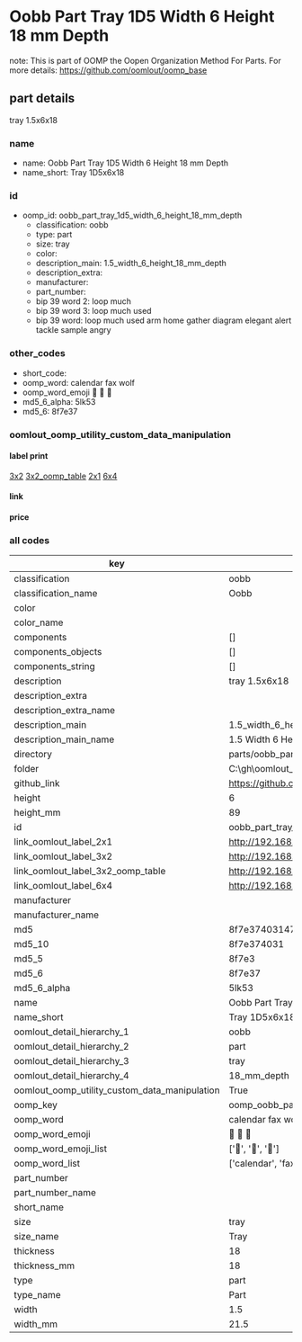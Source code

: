 # Oobb Part Tray 1D5 Width 6 Height 18 mm Depth  

note: This is part of OOMP the Oopen Organization Method For Parts. For more details: https://github.com/oomlout/oomp_base

##  part details
  



tray 1.5x6x18



### name
* name: Oobb Part Tray 1D5 Width 6 Height 18 mm Depth
* name_short: Tray 1D5x6x18 
### id
* oomp_id: oobb_part_tray_1d5_width_6_height_18_mm_depth
  * classification: oobb
  * type: part
  * size: tray
  * color: 
  * description_main: 1.5_width_6_height_18_mm_depth
  * description_extra: 
  * manufacturer: 
  * part_number: 
  * bip 39 word 2: loop much
  * bip 39 word 3: loop much used
  * bip 39 word: loop much used arm home gather diagram elegant alert tackle sample angry

### other_codes
* short_code: 
* oomp_word: calendar fax wolf
* oomp_word_emoji :calendar: :fax: :wolf:
* md5_6_alpha: 5lk53
* md5_6: 8f7e37






### oomlout_oomp_utility_custom_data_manipulation
#### label print
[3x2](http://192.168.1.245:1112/?label=oomp%205lk53)
[3x2_oomp_table](http://192.168.1.108:1112/?label=oomp%205lk53)
[2x1](http://192.168.1.242:1112/?label=oomp%205lk53)
[6x4](http://192.168.1.55:1112/?label=oomp%205lk53)    

#### link

                              

#### price







### all codes 
| key | value |  
| --- | --- |  
| classification | oobb |  
| classification_name | Oobb |  
| color |  |  
| color_name |  |  
| components | [] |  
| components_objects | [] |  
| components_string | [] |  
| description | tray 1.5x6x18 |  
| description_extra |  |  
| description_extra_name |  |  
| description_main | 1.5_width_6_height_18_mm_depth |  
| description_main_name | 1.5 Width 6 Height 18 mm Depth |  
| directory | parts/oobb_part_tray_1d5_width_6_height_18_mm_depth |  
| folder | C:\gh\oomlout_oobb_version_4_generated_parts\parts\oobb_part_tray_1d5_width_6_height_18_mm_depth |  
| github_link | https://github.com/oomlout/oomlout_oomp_part_src/tree/main/parts/oobb_part_tray_1d5_width_6_height_18_mm_depth |  
| height | 6 |  
| height_mm | 89 |  
| id | oobb_part_tray_1d5_width_6_height_18_mm_depth |  
| link_oomlout_label_2x1 | http://192.168.1.242:1112/?label=oomp%205lk53 |  
| link_oomlout_label_3x2 | http://192.168.1.245:1112/?label=oomp%205lk53 |  
| link_oomlout_label_3x2_oomp_table | http://192.168.1.108:1112/?label=oomp%205lk53 |  
| link_oomlout_label_6x4 | http://192.168.1.55:1112/?label=oomp%205lk53 |  
| manufacturer |  |  
| manufacturer_name |  |  
| md5 | 8f7e37403147879d81b680bbdfa4441f |  
| md5_10 | 8f7e374031 |  
| md5_5 | 8f7e3 |  
| md5_6 | 8f7e37 |  
| md5_6_alpha | 5lk53 |  
| name | Oobb Part Tray 1D5 Width 6 Height 18 mm Depth |  
| name_short | Tray 1D5x6x18  |  
| oomlout_detail_hierarchy_1 | oobb |  
| oomlout_detail_hierarchy_2 | part |  
| oomlout_detail_hierarchy_3 | tray |  
| oomlout_detail_hierarchy_4 | 18_mm_depth |  
| oomlout_oomp_utility_custom_data_manipulation | True |  
| oomp_key | oomp_oobb_part_tray_1d5_width_6_height_18_mm_depth |  
| oomp_word | calendar fax wolf |  
| oomp_word_emoji | :calendar: :fax: :wolf: |  
| oomp_word_emoji_list | [':calendar:', ':fax:', ':wolf:'] |  
| oomp_word_list | ['calendar', 'fax', 'wolf'] |  
| part_number |  |  
| part_number_name |  |  
| short_name |  |  
| size | tray |  
| size_name | Tray |  
| thickness | 18 |  
| thickness_mm | 18 |  
| type | part |  
| type_name | Part |  
| width | 1.5 |  
| width_mm | 21.5 |  
